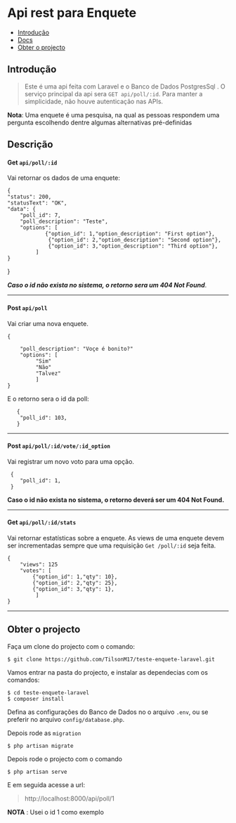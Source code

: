 # Api rest para Enquete

 - [Introdução](#introdução)
 - [Docs](#descrição)
 - [Obter o projecto](#obter-o-projecto)


## Introdução

> Este é uma api feita com Laravel e o Banco de Dados PostgresSql . O serviço principal da api sera `GET api/poll/:id`. Para manter a simplicidade, não houve autenticação nas APIs.

**Nota**:
Uma enquete é uma pesquisa, na qual as pessoas respondem uma pergunta escolhendo
dentre algumas alternativas pré-definidas

## Descrição

 #### Get  `api/poll/:id` 
Vai retornar os dados de uma enquete:

    {
    "status": 200,
    "statusText": "OK",
    "data": {
        "poll_id": 7,
        "poll_description": "Teste",
        "options": [
                {"option_id": 1,"option_description": "First option"},
                 {"option_id": 2,"option_description": "Second option"},
                 {"option_id": 3,"option_description": "Third option"},
             ]
    }
}


***Caso o id não exista no sistema, o retorno sera um 404 Not Found***.

---

#### Post  `api/poll`
Vai criar uma nova enquete.

    {
       
        "poll_description": "Voçe é bonito?" 
        "options": [
             "Sim"
             "Não"
             "Talvez"
             ]
    }

E o retorno sera o  id da poll:

       {
        "poll_id": 103,
       }

---

#### Post `api/poll/:id/vote/:id_option` 


Vai registrar um novo voto para uma opção.

     {
        "poll_id": 1,
     }


**Caso o id não exista no sistema, o retorno deverá ser um 404 Not Found.**

---

#### Get `api/poll/:id/stats`


Vai retornar estatísticas sobre a enquete. As views de uma enquete devem ser
incrementadas sempre que uma requisição `Get /poll/:id` seja feita.
    
    {
        "views": 125    
        "votes": [
            {"option_id": 1,"qty": 10},
            {"option_id": 2,"qty": 25},
            {"option_id": 3,"qty": 1},
             ]
    }

---

## Obter o projecto 

Faça um clone do projecto com o comando:

    $ git clone https://github.com/TilsonM17/teste-enquete-laravel.git

Vamos entrar na pasta do projecto, e instalar as dependecias com os comandos:

    $ cd teste-enquete-laravel
    $ composer install

Defina as configurações do Banco de Dados no o arquivo `.env`, ou se preferir no arquivo `config/database.php`.

Depois rode as `migration`

    $ php artisan migrate

Depois rode o projecto com o comando
    
    $ php artisan serve

E em seguida acesse a url:

> http://localhost:8000/api/poll/1

**NOTA** : Usei o id 1 como exemplo




